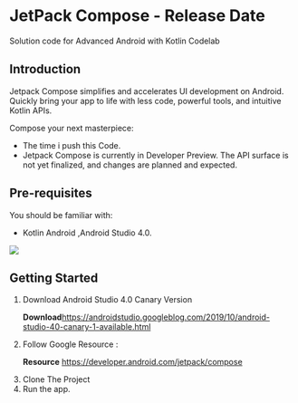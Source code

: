 JetPack Compose - Release Date
============================================================================

Solution code for Advanced Android with Kotlin Codelab 

Introduction
------------

Jetpack Compose simplifies and accelerates UI development on Android. 
Quickly bring your app to life with less code, powerful tools, and intuitive Kotlin APIs.

Compose your next masterpiece:

* The time i push this Code.
* Jetpack Compose is currently in Developer Preview.
 The API surface is not yet finalized, and changes are planned and expected.


Pre-requisites
--------------

You should be familiar with:

* Kotlin Android ,Android Studio 4.0.
<img class='header-img' src='https://ibb.co/2hprGWb' />




Getting Started
---------------

1. Download Android Studio 4.0 Canary Version<p><strong>Download</strong>https://androidstudio.googleblog.com/2019/10/android-studio-40-canary-1-available.html</p>
2. Follow Google Resource  :<p><strong>Resource</strong>  https://developer.android.com/jetpack/compose</p>
3. Clone The Project 
4. Run the app.
